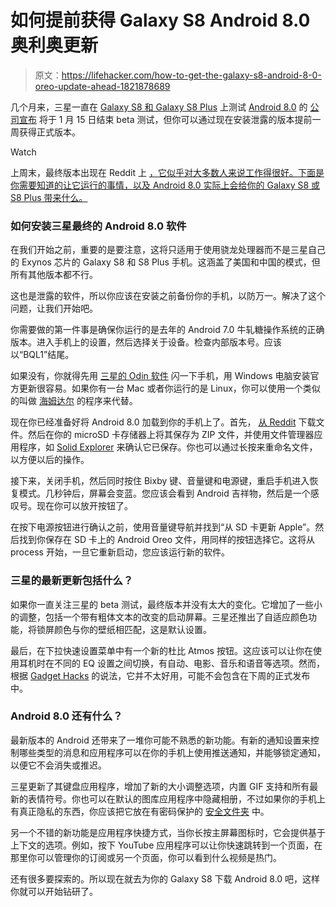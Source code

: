 # 如何提前获得 Galaxy S8 Android 8.0 奥利奥更新

> 原文：<https://lifehacker.com/how-to-get-the-galaxy-s8-android-8-0-oreo-update-ahead-1821878689>

几个月来，三星一直在 [Galaxy S8 和 Galaxy S8 Plus](https://lifehacker.com/how-to-disable-the-bixby-button-on-your-galaxy-s8-or-no-1819043354) 上测试 [Android 8.0](https://lifehacker.com/heres-when-android-8-0-oreo-is-coming-to-your-current-p-1820786391) 的 [公司宣布](https://www.sammobile.com/news/galaxy-s8-android-8-0-oreo-beta-program-ends-january-15-2018/) 将于 1 月 15 日结束 beta 测试，但你可以通过现在安装泄露的版本提前一周获得正式版本。

Watch

上周末，最终版本出现在 Reddit 上 [，它似乎对大多数人来说工作得很好。下面是你需要知道的让它运行的事情，以及 Android 8.0 实际上会给你的 Galaxy S8 或 S8 Plus 带来什么。](https://www.reddit.com/r/GalaxyS8/comments/7o4cq7/official_oreo_ota_cra1_is_up_snapdragon_only/?sort=new&st=jc6ewbph&sh=ab380d03)

### 如何安装三星最终的 Android 8.0 软件

在我们开始之前，重要的是要注意，这将只适用于使用骁龙处理器而不是三星自己的 Exynos 芯片的 Galaxy S8 和 S8 Plus 手机。这涵盖了美国和中国的模式，但所有其他版本都不行。

这也是泄露的软件，所以你应该在安装之前备份你的手机，以防万一。解决了这个问题，让我们开始吧。

你需要做的第一件事是确保你运行的是去年的 Android 7.0 牛轧糖操作系统的正确版本。进入手机上的设置，然后选择关于设备。检查内部版本号。应该以“BQL1”结尾。

如果没有，你就得先用 [三星的 Odin 软件](https://android.gadgethacks.com/news/galaxy-s8-android-oreo-update-leaked-heres-whats-new-0182011/) 闪一下手机，用 Windows 电脑安装官方更新很容易。如果你有一台 Mac 或者你运行的是 Linux，你可以使用一个类似的叫做 [海姆达尔](https://glassechidna.com.au/heimdall/) 的程序来代替。

现在你已经准备好将 Android 8.0 加载到你的手机上了。首先， [从 Reddit](https://www.reddit.com/r/GalaxyS8/comments/7o4cq7/official_oreo_ota_cra1_is_up_snapdragon_only/?sort=new&st=jc6ewbph&sh=ab380d03) 下载文件。然后在你的 microSD 卡存储器上将其保存为 ZIP 文件，并使用文件管理器应用程序，如 [Solid Explorer](https://lifehacker.com/the-best-file-management-app-for-android-5825578) 来确认它已保存。你也可以通过长按来重命名文件，以方便以后的操作。

接下来，关闭手机，然后同时按住 Bixby 键、音量键和电源键，重启手机进入恢复模式。几秒钟后，屏幕会变蓝。您应该会看到 Android 吉祥物，然后是一个感叹号。现在你可以放开按钮了。

在按下电源按钮进行确认之前，使用音量键导航并找到“从 SD 卡更新 Apple”。然后找到你保存在 SD 卡上的 Android Oreo 文件，用同样的按钮选择它。这将从 process 开始，一旦它重新启动，您应该运行新的软件。

### 三星的最新更新包括什么？

如果你一直关注三星的 beta 测试，最终版本并没有太大的变化。它增加了一些小的调整，包括一个带有粗体文本的改变的启动屏幕。三星还推出了自适应颜色功能，将锁屏颜色与你的壁纸相匹配，这是默认设置。

最后，在下拉快速设置菜单中有一个新的杜比 Atmos 按钮。这应该可以让你在使用耳机时在不同的 EQ 设置之间切换，有自动、电影、音乐和语音等选项。然而，根据 [Gadget Hacks](https://android.gadgethacks.com/news/galaxy-s8-android-oreo-update-leaked-heres-whats-new-0182011/) 的说法，它并不太好用，可能不会包含在下周的正式发布中。

### Android 8.0 还有什么？

最新版本的 Android 还带来了一堆你可能不熟悉的新功能。有新的通知设置来控制哪些类型的消息和应用程序可以在你的手机上使用推送通知，并能够锁定通知，以便它不会消失或推迟。

三星更新了其键盘应用程序，增加了新的大小调整选项，内置 GIF 支持和所有最新的表情符号。你也可以在默认的图库应用程序中隐藏相册，不过如果你的手机上有真正隐私的东西，你应该把它放在有密码保护的 [安全文件夹](https://www.google.com/search?q=secure+folder+samsung&oq=secure+folder+samsung&aqs=chrome..69i57j0l5.2639j0j4&sourceid=chrome&ie=UTF-8) 中。

另一个不错的新功能是应用程序快捷方式，当你长按主屏幕图标时，它会提供基于上下文的选项。例如，按下 YouTube 应用程序可以让你快速跳转到一个页面，在那里你可以管理你的订阅或另一个页面，你可以看到什么视频是热门。

还有很多要探索的。所以现在就去为你的 Galaxy S8 下载 Android 8.0 吧，这样你就可以开始钻研了。